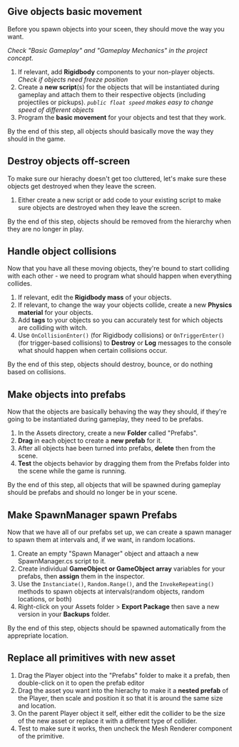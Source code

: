 ## Give objects basic movement

Before you spawn objects into your sceen, they should move the way you want.

*Check "Basic Gameplay" and "Gameplay Mechanics" in the project concept.*

1. If relevant, add **Rigidbody** components to your non-player objects. *Check if objects need freeze position*
2. Create a **new script**(s) for the objects that will be instantiated during gameplay and attach them to their respective objects (including projectiles or pickups). *`public float speed` makes easy to change speed of different objects*
3. Program the **basic movement** for your objects and test that they work.

By the end of this step, all objects should basically move the way they should in the game.

## Destroy objects off-screen

To make sure our hierachy doesn't get  too cluttered, let's make sure these objects get destroyed when they leave the screen.

1. Either create a new script or add code to your existing script to make sure objects are destroyed when they leave the screen.

By the end of this step, objects should be removed from the hierarchy when they are no longer in play.

## Handle object collisions

Now that you have all these moving objects, they're bound to start colliding with each other - we need to program what should happen when everything collides.

1. If relevant, edit the **Rigidbody mass** of your objects.
2. If relevant, to change the way your objects collide, create a new **Physics material** for your objects.
3. Add **tags** to your objects so you can accurately test for which objects are colliding with witch.
4. Use `OnCollisionEnter()` (for Rigidbody collisions) or `OnTriggerEnter()` (for trigger-based collisions) to **Destroy** or **Log** messages to the console what should happen when certain collisions occur.

By the end of this step, objects should destroy, bounce, or do nothing based on collisions.

## Make objects into prefabs

Now that the objects are basically behaving the way they should, if they're going to be instantiated during gameplay, they need to be prefabs.

1. In the Assets directory, create a new **Folder** called "Prefabs".
2. **Drag** in each object to create a **new prefab** for it.
3. After all objects hae been turned into prefabs, **delete** then from the scene.
4. **Test** the objects behavior by dragging them from the Prefabs folder into the scene while the game is running.

By the end of this step, all objects that will be spawned during gameplay should be prefabs and should no longer be in your scene.

## Make SpawnManager spawn Prefabs

Now that we have all of our prefabs set up, we can create a spawn manager to spawn them at intervals and, if we want, in random locations.

1. Create an empty "Spawn Manager" object and attaach a new SpawnManager.cs script to it.
2. Create individual **GameObject or GameObject array** variables for your prefabs, then **assign** them in the inspector.
3. Use the `Instanciate()`, `Random.Range()`, and the `InvokeRepeating()` methods to spawn objects at intervals(random objects, random locations, or both)
4. Right-click on your Assets folder > **Export Package** then save a new version in your **Backups** folder.

By the end of this step, objects should be spawned automatically from the apprepriate location.

## Replace all primitives with new asset

1. Drag the Player object into the "Prefabs" folder to make it a prefab, then double-click on it to open the prefab editor
2. Drag the asset you want into the hierachy to make it a **nested prefab** of the Player, then scale and position it so that it is around the same size and location.
3. On the parent Player object it self, either edit the collider to be the size of the new asset or replace it with a different type of collider.
4. Test to make sure it works, then uncheck the Mesh Renderer component of the primitive.
